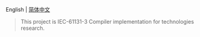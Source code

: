 English | [简体中文](./README.zh-CN.md)
> This project is IEC-61131-3 Compiler implementation for technologies research.
